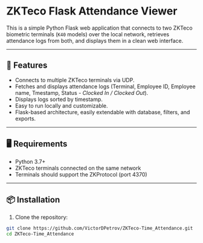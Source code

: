 # ZKTeco Flask Attendance Viewer

This is a simple Python Flask web application that connects to two ZKTeco biometric terminals (`K40` models) over the local network, retrieves attendance logs from both, and displays them in a clean web interface.

---

## 🔧 Features

- Connects to multiple ZKTeco terminals via UDP.
- Fetches and displays attendance logs (Terminal, Employee ID, Employee name, Tmestamp, Status - *Clocked In / Clocked Out*).
- Displays logs sorted by timestamp.
- Easy to run locally and customizable.
- Flask-based architecture, easily extendable with database, filters, and exports.

---

## 🖥️ Requirements

- Python 3.7+
- ZKTeco terminals connected on the same network
- Terminals should support the ZKProtocol (port 4370)

---

## 📦 Installation

1. Clone the repository:

```bash
git clone https://github.com/VictorDPetrov/ZKTeco-Time_Attendance.git
cd ZKTeco-Time_Attendance
